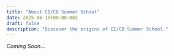 ```yaml
---
title: "About CI/CD Summer School"
date: 2025-06-15T00:00:00Z
draft: false
description: "Discover the origins of CI/CD Summer School."
---
```


_*Coming Soon...*_
